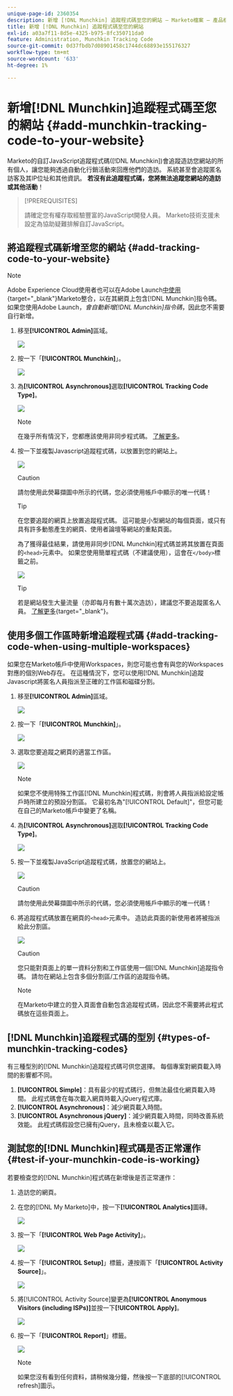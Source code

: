 ```yaml
---
unique-page-id: 2360354
description: 新增 [!DNL Munchkin] 追蹤程式碼至您的網站 — Marketo檔案 — 產品檔案
title: 新增 [!DNL Munchkin] 追蹤程式碼至您的網站
exl-id: a03a7f11-8d5e-4325-b975-8fc350711da0
feature: Administration, Munchkin Tracking Code
source-git-commit: 0d37fbdb7d08901458c1744dc68893e155176327
workflow-type: tm+mt
source-wordcount: '633'
ht-degree: 1%

---
```


# 新增[!DNL Munchkin]追蹤程式碼至您的網站 {#add-munchkin-tracking-code-to-your-website}

Marketo的自訂JavaScript追蹤程式碼([!DNL Munchkin])會追蹤造訪您網站的所有個人，讓您能夠透過自動化行銷活動來回應他們的造訪。 系統甚至會追蹤匿名訪客及其IP位址和其他資訊。 **若沒有此追蹤程式碼，您將無法追蹤您網站的造訪或其他活動**！

>[!PREREQUISITES]
>
>請確定您有權存取經驗豐富的JavaScript開發人員。 Marketo技術支援未設定為協助疑難排解自訂JavaScript。

## 將追蹤程式碼新增至您的網站 {#add-tracking-code-to-your-website}

>[!NOTE]
>
>Adobe Experience Cloud使用者也可以在Adobe Launch[中使用](https://exchange.adobe.com/apps/ec/100223/adobe-launch-core-extension){target="_blank"}Marketo整合，以在其網頁上包含[!DNL Munchkin]指令碼。 如果您使用Adobe Launch，_會自動新增[!DNL Munchkin]指令碼_，因此您不需要自行新增。

1. 移至&#x200B;**[!UICONTROL Admin]**&#x200B;區域。

   ![](assets/add-munchkin-tracking-code-to-your-website-1.png)

1. 按一下「**[!UICONTROL Munchkin]**」。

   ![](assets/add-munchkin-tracking-code-to-your-website-2.png)

1. 為&#x200B;**[!UICONTROL Asynchronous]**&#x200B;選取&#x200B;**[!UICONTROL Tracking Code Type]**。

   ![](assets/add-munchkin-tracking-code-to-your-website-3.png)

   >[!NOTE]
   >
   >在幾乎所有情況下，您都應該使用非同步程式碼。 [了解更多](#types-of-munchkin-tracking-codes)。

1. 按一下並複製Javascript追蹤程式碼，以放置到您的網站上。

   ![](assets/add-munchkin-tracking-code-to-your-website-4.png)

   >[!CAUTION]
   >
   >請勿使用此熒幕擷圖中所示的代碼，您必須使用帳戶中顯示的唯一代碼！

   >[!TIP]
   >
   >在您要追蹤的網頁上放置追蹤程式碼。 這可能是小型網站的每個頁面，或只有具有許多動態產生的網頁、使用者論壇等網站的重點頁面。

   為了獲得最佳結果，請使用非同步[!DNL Munchkin]程式碼並將其放置在頁面的`<head>`元素中。 如果您使用簡單程式碼（不建議使用），這會在`</body>`標籤之前。

   ![](assets/add-munchkin-tracking-code-to-your-website-5.png)

   >[!TIP]
   >
   >若是網站發生大量流量（亦即每月有數十萬次造訪），建議您不要追蹤匿名人員。 [了解更多](https://experienceleague.adobe.com/zh-hant/docs/marketo-developer/marketo/javascriptapi/leadtracking/lead-tracking){target="_blank"}。

## 使用多個工作區時新增追蹤程式碼 {#add-tracking-code-when-using-multiple-workspaces}

如果您在Marketo帳戶中使用Workspaces，則您可能也會有與您的Workspaces對應的個別Web存在。 在這種情況下，您可以使用[!DNL Munchkin]追蹤Javascript將匿名人員指派至正確的工作區和磁碟分割。

1. 移至&#x200B;**[!UICONTROL Admin]**&#x200B;區域。

   ![](assets/add-munchkin-tracking-code-to-your-website-6.png)

1. 按一下「**[!UICONTROL Munchkin]**」。

   ![](assets/add-munchkin-tracking-code-to-your-website-7.png)

1. 選取您要追蹤之網頁的適當工作區。

   ![](assets/add-munchkin-tracking-code-to-your-website-8.png)

   >[!NOTE]
   >
   >如果您不使用特殊工作區[!DNL Munchkin]程式碼，則會將人員指派給設定帳戶時所建立的預設分割區。 它最初名為&quot;[!UICONTROL Default]&quot;，但您可能在自己的Marketo帳戶中變更了名稱。

1. 為&#x200B;**[!UICONTROL Asynchronous]**&#x200B;選取&#x200B;**[!UICONTROL Tracking Code Type]**。

   ![](assets/add-munchkin-tracking-code-to-your-website-9.png)

1. 按一下並複製JavaScript追蹤程式碼，放置您的網站上。

   ![](assets/add-munchkin-tracking-code-to-your-website-10.png)

   >[!CAUTION]
   >
   >請勿使用此熒幕擷圖中所示的代碼，您必須使用帳戶中顯示的唯一代碼！

1. 將追蹤程式碼放置在網頁的`<head>`元素中。 造訪此頁面的新使用者將被指派給此分割區。

   ![](assets/add-munchkin-tracking-code-to-your-website-11.png)

   >[!CAUTION]
   >
   >您只能對頁面上的單一資料分割和工作區使用一個[!DNL Munchkin]追蹤指令碼。 請勿在網站上包含多個分割區/工作區的追蹤指令碼。

   >[!NOTE]
   >
   >在Marketo中建立的登入頁面會自動包含追蹤程式碼，因此您不需要將此程式碼放在這些頁面上。

## [!DNL Munchkin]追蹤程式碼的型別 {#types-of-munchkin-tracking-codes}

有三種型別的[!DNL Munchkin]追蹤程式碼可供您選擇。 每個專案對網頁載入時間的影響都不同。

1. **[!UICONTROL Simple]**：具有最少的程式碼行，但無法最佳化網頁載入時間。 此程式碼會在每次載入網頁時載入jQuery程式庫。
1. **[!UICONTROL Asynchronous]**：減少網頁載入時間。
1. **[!UICONTROL Asynchronous jQuery]**：減少網頁載入時間，同時改善系統效能。 此程式碼假設您已擁有jQuery，且未檢查以載入它。

## 測試您的[!DNL Munchkin]程式碼是否正常運作 {#test-if-your-munchkin-code-is-working}

若要檢查您的[!DNL Munchkin]程式碼在新增後是否正常運作：

1. 造訪您的網頁。

1. 在您的[!DNL My Marketo]中，按一下&#x200B;**[!UICONTROL Analytics]**&#x200B;圖磚。

   ![](assets/add-munchkin-tracking-code-to-your-website-12.png)

1. 按一下「**[!UICONTROL Web Page Activity]**」。

   ![](assets/add-munchkin-tracking-code-to-your-website-13.png)

1. 按一下「**[!UICONTROL Setup]**」標籤，連按兩下「**[!UICONTROL Activity Source]**」。

   ![](assets/add-munchkin-tracking-code-to-your-website-14.png)

1. 將[!UICONTROL Activity Source]變更為&#x200B;**[!UICONTROL Anonymous Visitors (including ISPs)]**&#x200B;並按一下&#x200B;**[!UICONTROL Apply]**。

   ![](assets/add-munchkin-tracking-code-to-your-website-15.png)

1. 按一下「**[!UICONTROL Report]**」標籤。

   ![](assets/add-munchkin-tracking-code-to-your-website-16.png)

   >[!NOTE]
   >
   >如果您沒有看到任何資料，請稍候幾分鐘，然後按一下底部的[!UICONTROL refresh]圖示。
